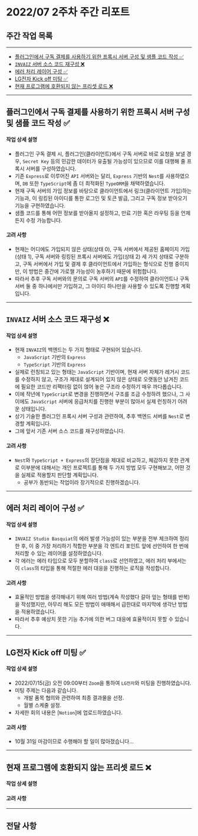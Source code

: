 # 2022/07 2주차 주간 리포트

## 주간 작업 목록

---

- [플러그인에서 구독 결제를 사용하기 위한 프록시 서버 구성 및 샘플 코드 작성 ✅](#플러그인에서-구독-결제를-사용하기-위한-프록시-서버-구성-및-샘플-코드-작성-)
- [`INVAIZ` 서버 소스 코드 재구성 ❌](#invaiz-서버-소스-코드-재구성-)
- [에러 처리 레이어 구성 ✅](#에러-처리-레이어-구성-)
- [LG전자 Kick off 미팅 ✅](#lg전자-kick-off-미팅-)
- [현재 프로그램에 호환되지 않는 프리셋 로드 ❌](#현재-프로그램에-호환되지-않는-프리셋-로드-)

---

## 플러그인에서 구독 결제를 사용하기 위한 프록시 서버 구성 및 샘플 코드 작성 ✅

#### 작업 상세 설명

- 플러그인 구독 결제 시, 플러그인(클라이언트)에서 구독 서버로 바로 요청을 보낼 경우, `Secret Key` 등의 민감한 데이터가 유출될 가능성이 있으므로 이를 대행해 줄 프록시 서버를 구성하였습니다.
- 기존 `Express`로 이루어진 `API` 서버와는 달리, `Express` 기반의 `Nest`를 사용하였으며, `DB` 또한 `TypeScript`에 좀 더 최적화된 `TypeORM`을 채택하였습니다.
- 현재 구독 서버의 가입 정보를 바탕으로 클라이언트에서 링크(클라이언트 가입)하는 기능과, 이 링킹된 아이디를 통한 로그인 및 토큰 발급, 그리고 구독 정보 받아오기 기능을 구현하였습니다.
- 샘플 코드를 통해 어떤 정보를 받아올지 설정하고, 만료 기한 혹은 라우팅 등을 언제든지 수정 가능합니다.

#### 고려 사항

- 현재는 어디에도 가입되지 않은 상태(상태 0), 구독 서버에서 제공된 홈페이지 가입(상태 1), 구독 서버와 링킹된 프록시 서버에도 가입(상태 2) 세 가지 상태로 구분하고, 구독 서버에서 가입 및 결제 후 클라이언트에서 가입하는 형식으로 진행 중이지만, 이 방법은 중간에 가로챌 가능성이 농후하기 때문에 위험합니다.
- 따라서 추후 구독 서버와의 문의로 구독 서버의 `API`를 수정하여 클라이언트나 구독 서버 둘 중 하나에서만 가입하고, 그 아이디 하나만을 사용할 수 있도록 진행할 계획입니다.

---

## `INVAIZ` 서버 소스 코드 재구성 ❌

#### 작업 상세 설명

- 현재 `INVAIZ`의 백엔드는 두 가지 형태로 구현되어 있습니다.
  - `JavaScript` 기반의 `Express`
  - `TypeScript` 기반의 `Express`
- 실제로 런칭되고 있는 형태는 `JavaScript` 기반이며, 현재 서버 자체가 레거시 코드를 수정하지 않고, 구조가 제대로 설계되어 있지 않은 상태로 오랫동안 남겨진 코드에 필요한 코드만 리팩터링 없이 얹어 놓은 구조라 수정하기 매우 까다롭습니다.
- 이에 작년에 `TypeScript`로 변경을 진행하면서 구조를 조금 수정하려 했으나, 그 사이에도 `JavaScript` 서버에 응급처치를 진행한 부분이 많아서 실제 런칭하기 어려운 상태입니다.
- 상기 기술한 플러그인 프록시 서버 구성과 관련하여, 추후 백엔드 서버를 `Nest`로 변경할 계획입니다.
- 그에 앞서 기존 서버 소스 코드를 재구성하였습니다.

#### 고려 사항

- `Nest`와 `TypeScript + Express`의 장단점을 제대로 비교하고, 체감하지 못한 관계로 이부분에 대해서는 개인 프로젝트를 통해 두 가지 방법 모두 구현해보고, 어떤 것을 실제로 적용할지 판단할 계획입니다.
  - 공부가 동반되는 작업이라 장기적으로 진행하겠습니다.

---

## 에러 처리 레이어 구성 ✅

#### 작업 상세 설명

- `INVAIZ Studio Basquiat`의 에러 발생 가능성이 있는 부분을 전부 체크하여 정리한 후, 이 중 가장 처리하기 적합한 부분을 각 엔트리 포인트 앞에 선언하여 한 번에 처리할 수 있는 레이어를 설정하였습니다.
- 각 에러는 에러 타입으로 모두 분할하여 `class`로 선언하였고, 에러 처리 부에서는 이 `class`의 타입을 통해 적절한 에러 대응을 진행하는 로직을 작성합니다.

#### 고려 사항

- 효율적인 방법을 생각해내기 위해 여러 방법(계속 작성했다 갈아 엎는 형태를 반복)을 작성했지만, 아무리 해도 모든 방법이 애매해서 급한대로 마지막에 생각난 방법을 적용하였습니다.
- 따라서 추후 예상치 못한 기능 추가에 의한 버그 대응에 효율적이지 못할 수 있습니다.

---

## LG전자 Kick off 미팅 ✅

#### 작업 상세 설명

- 2022/07/15(금) 오전 09:00부터 `Zoom`을 통하여 `LG전자`와 미팅을 진행하였습니다.
- 미팅 주제는 다음과 같습니다.
  - 개발 품목 협의와 관련하여 최종 결과물을 선정.
  - 월별 스케줄 설정.
- 자세한 회의 내용은 [`Notion`]에 업로드하였습니다.

#### 고려 사항

- 10월 31일 마감이므로 수행해야 할 일이 많아졌습니다...

---

## 현재 프로그램에 호환되지 않는 프리셋 로드 ❌

#### 작업 상세 설명

#### 고려 사항

---

## 전달 사항
